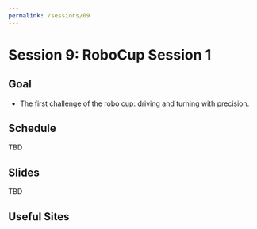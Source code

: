 ```yaml
---
permalink: /sessions/09
---
```

# Session 9: RoboCup Session 1

## Goal

- The first challenge of the robo cup: driving and turning with precision.

## Schedule

TBD

## Slides

TBD

## Useful Sites


